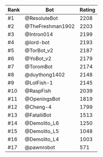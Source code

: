 Rank|Bot|Rating
---|---|---
#1|@ResoluteBot|2208
#2|@TheFreshman1902|2203
#3|@Intron014|2199
#4|@lord-bot|2193
#5|@TorBot_v2|2187
#6|@YoBot_v2|2179
#7|@ToromBot|2174
#8|@duythong1402|2148
#9|@LolFish-1|2145
#10|@RaspFish|2039
#11|@OpeningsBot|1819
#12|@Cheng-4|1799
#13|@FataliiBot|1513
#14|@Demolito_L6|1250
#15|@Demolito_L5|1048
#16|@Demolito_L4|1003
#17|@pawnrobot|571
